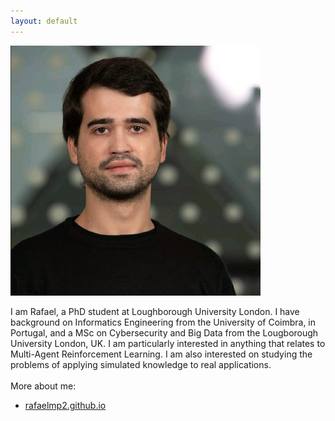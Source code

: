 ```yaml
---
layout: default
---
```


<img src="/assets/img/rafael_image.jfif" alt="drawing" class="portrait"/>


I am Rafael, a PhD student at Loughborough University London. I have background on Informatics Engineering from the University of Coimbra, in Portugal, and a MSc on Cybersecurity and Big Data from the Lougborough University London, UK. I am particularly interested in anything that relates to Multi-Agent Reinforcement Learning. I am also interested on studying the problems of applying simulated knowledge to real applications.
<br>
<br>
More about me:
* <a href="https://rafaelmp2.github.io/" target="_blank">rafaelmp2.github.io</a>